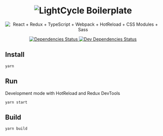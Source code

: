 <h1 align="center">
  <img alt="LightCycle Boilerplate"
    src="https://rawgithub.com/Black-Monolith/LightCycle/master/app/assets/images/logo.svg">
</h1>

<p align="center">
  <img alt="React + Redux + TypeScript + Webpack + HotReload + CSS Modules + Sass"
    src="https://rawgithub.com/Black-Monolith/LightCycle/master/app/assets/images/icons.svg">
</p>

<p align="center">
  <a href="https://david-dm.org/black-monolith/LightCycle">
    <img alt="Dependencies Status"
      src="https://david-dm.org/black-monolith/LightCycle.svg">
  </a>
  <a href="https://david-dm.org/black-monolith/LightCycle?type=dev">
    <img alt="Dev Dependencies Status"
      src="https://david-dm.org/black-monolith/LightCycle/dev-status.svg">
  </a>
</p>

## Install
```
yarn
```

## Run
Development mode with HotReload and Redux DevTools
```
yarn start
```

## Build
```
yarn build
```

